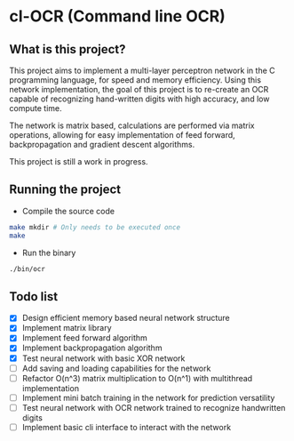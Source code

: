# cl-OCR (Command line OCR)

## What is this project?

This project aims to implement a multi-layer perceptron network in the C programming language, for speed and memory efficiency. Using this network implementation, the goal of this project is to re-create an OCR capable of recognizing hand-written digits with high accuracy, and low compute time.

The network is matrix based, calculations are performed via matrix operations, allowing for easy implementation of feed forward, backpropagation and gradient descent algorithms.

This project is still a work in progress.

## Running the project

* Compile the source code
```bash
make mkdir # Only needs to be executed once
make
```

* Run the binary
```bash
./bin/ocr
```

## Todo list

* [x] Design efficient memory based neural network structure
* [x] Implement matrix library
* [x] Implement feed forward algorithm
* [x] Implement backpropagation algorithm
* [x] Test neural network with basic XOR network
* [ ] Add saving and loading capabilities for the network
* [ ] Refactor O(n^3) matrix multiplication to O(n^1) with multithread implementation
* [ ] Implement mini batch training in the network for prediction versatility
* [ ] Test neural network with OCR network trained to recognize handwritten digits
* [ ] Implement basic cli interface to interact with the network